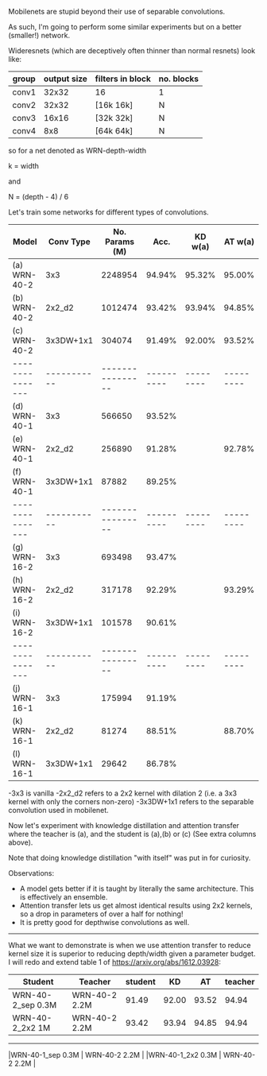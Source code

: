 Mobilenets are stupid beyond their use of separable convolutions.

As such, I'm going to perform some similar experiments but on a better (smaller!) network.

Wideresnets (which are deceptively often thinner than normal resnets) look like:

| group | output size | filters in block  | no. blocks |
|-------|-------------|-------------------|------------| 
| conv1 | 32x32       | 16                |  1         |
| conv2 | 32x32       |[16k 16k]          |  N         |
| conv3 | 16x16       |[32k 32k]          |  N         |
| conv4 | 8x8         |[64k 64k]          |  N         |

so for a net denoted as WRN-depth-width

k = width

and 

N = (depth - 4) / 6

Let's train some networks for different types of convolutions.

| Model         | Conv Type | No. Params (M) | Acc.     | KD w(a) | AT w(a) |
|---------------|-----------|----------------|----------|---------|---------|
|(a) WRN-40-2   | 3x3       | 2248954        | 94.94%   | 95.32%  | 95.00%  |
|(b) WRN-40-2   | 2x2_d2    | 1012474        | 93.42%   | 93.94%  | 94.85%  |
|(c) WRN-40-2   | 3x3DW+1x1 | 304074         | 91.49%   | 92.00%  | 93.52%  |
|---------------|-----------|----------------|----------|---------|---------|
|(d) WRN-40-1   | 3x3       | 566650         | 93.52%   |         |         |
|(e) WRN-40-1   | 2x2_d2    | 256890         | 91.28%   |         | 92.78%  |
|(f) WRN-40-1   | 3x3DW+1x1 | 87882          | 89.25%   |         |         |
|---------------|-----------|----------------|----------|---------|---------|
|(g) WRN-16-2   | 3x3       | 693498         | 93.47%   |         |         |
|(h) WRN-16-2   | 2x2_d2    | 317178         | 92.29%   |         | 93.29%  |
|(i) WRN-16-2   | 3x3DW+1x1 | 101578         | 90.61%   |         |         |
|---------------|-----------|----------------|----------|---------|---------|
|(j) WRN-16-1   | 3x3       | 175994         | 91.19%   |         |         |
|(k) WRN-16-1   | 2x2_d2    | 81274          | 88.51%   |         | 88.70%  |
|(l) WRN-16-1   | 3x3DW+1x1 | 29642          | 86.78%   |         |         |



-3x3 is vanilla
-2x2_d2 refers to a 2x2 kernel with dilation 2 (i.e. a 3x3 kernel with only the corners non-zero)
-3x3DW+1x1 refers to the separable convolution used in mobilenet.

Now let's experiment with knowledge distillation and attention transfer where the teacher is (a), and the student is (a),(b) or (c) (See extra columns above).

Note that doing knowledge distillation "with itself" was put in for curiosity.

Observations:
- A model gets better if it is taught by literally the same architecture. This is effectively an ensemble.
- Attention transfer lets us get almost identical results using 2x2 kernels, so a drop in parameters of over a half for nothing!
- It is pretty good for depthwise convolutions as well.

--------------------

What we want to demonstrate is when we use attention transfer to reduce kernel size it is superior to reducing depth/width given a parameter budget.
I will redo and extend table 1 of https://arxiv.org/abs/1612.03928:


| Student          | Teacher         | student | KD     | AT     | teacher  |
|------------------|-----------------|---------|--------|--------|----------|
|WRN-40-2_sep 0.3M | WRN-40-2 2.2M   | 91.49   | 92.00  | 93.52  | 94.94    |
|WRN-40-2_2x2 1M   | WRN-40-2 2.2M   | 93.42   | 93.94  | 94.85  | 94.94    |
---------------------------------------------------------------------------- 
|WRN-40-1_sep 0.3M | WRN-40-2 2.2M   | 
|WRN-40-1_2x2 0.3M | WRN-40-2 2.2M   | 

    
